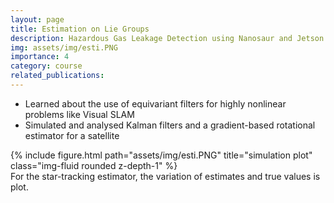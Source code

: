 ```yaml
---
layout: page
title: Estimation on Lie Groups
description: Hazardous Gas Leakage Detection using Nanosaur and Jetson Nano.
img: assets/img/esti.PNG
importance: 4
category: course
related_publications: 
---
```

- Learned about the use of equivariant filters for highly nonlinear problems like Visual SLAM
- Simulated and analysed Kalman filters and a gradient-based rotational estimator for a satellite
<div class="row">
    <div class="col-sm mt-3 mt-md-0">
        {% include figure.html path="assets/img/esti.PNG" title="simulation plot" class="img-fluid rounded z-depth-1" %}
    </div>
</div>
<div class="caption">
    For the star-tracking estimator, the variation of estimates and true values is plot.
</div>